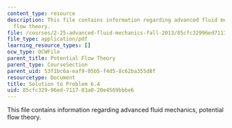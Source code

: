 ```yaml
---
content_type: resource
description: This file contains information regarding advanced fluid mechanics, potential
  flow theory.
file: /courses/2-25-advanced-fluid-mechanics-fall-2013/85cfc32996ed711783a020e4569bbbe6_MIT2_25F13_Solution6.4.pdf
file_type: application/pdf
learning_resource_types: []
ocw_type: OCWFile
parent_title: Potential Flow Theory
parent_type: CourseSection
parent_uid: 53f1bc6a-eaf9-05b5-f4d5-8c62ba355d8f
resourcetype: Document
title: Solution to Problem 6.4
uid: 85cfc329-96ed-7117-83a0-20e4569bbbe6
---
```

This file contains information regarding advanced fluid mechanics, potential flow theory.